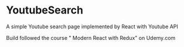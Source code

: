 # YoutubeSearch
A simple Youtube search page implemented by React with Youtube API

Build followed the course " Modern React with Redux" on Udemy.com